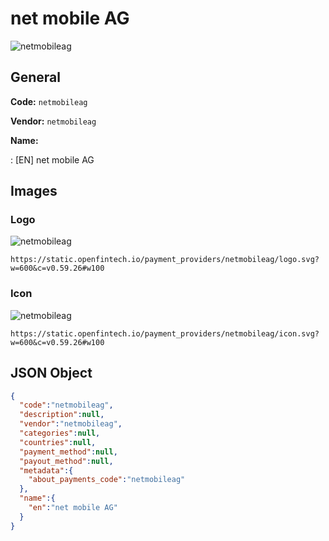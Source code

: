 
# net mobile AG 
![netmobileag](https://static.openfintech.io/payment_providers/netmobileag/logo.svg?w=600&c=v0.59.26#w100)  

## General 
 
**Code:** `netmobileag` 
 
**Vendor:** `netmobileag` 
 
**Name:**  
 
:	[EN] net mobile AG  

## Images 

### Logo 
 
![netmobileag](https://static.openfintech.io/payment_providers/netmobileag/logo.svg?w=600&c=v0.59.26#w100)  

```
https://static.openfintech.io/payment_providers/netmobileag/logo.svg?w=600&c=v0.59.26#w100
```  

### Icon 
 
![netmobileag](https://static.openfintech.io/payment_providers/netmobileag/icon.svg?w=600&c=v0.59.26#w100)  

```
https://static.openfintech.io/payment_providers/netmobileag/icon.svg?w=600&c=v0.59.26#w100
```  

## JSON Object 

```json
{
  "code":"netmobileag",
  "description":null,
  "vendor":"netmobileag",
  "categories":null,
  "countries":null,
  "payment_method":null,
  "payout_method":null,
  "metadata":{
    "about_payments_code":"netmobileag"
  },
  "name":{
    "en":"net mobile AG"
  }
}
```  
